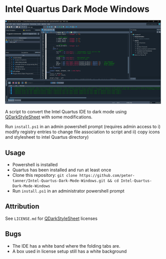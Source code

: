 # Intel Quartus Dark Mode Windows

![Dark mode image](sample.png)

A script to convert the Intel Quartus IDE to dark mode using [QDarkStyleSheet](https://github.com/ColinDuquesnoy/QDarkStyleSheet) with some modifications.

Run `install.ps1` in an admin powershell prompt (requires admin access to i) modify registry entries to change file association to script and ii) copy icons and stylesheet to intel Quartus directory)

## Usage

- Powershell is installed
- Quartus has been installed and run at least once
- Clone this repository: `git clone https://github.com/peter-tanner/Intel-Quartus-Dark-Mode-Windows.git && cd Intel-Quartus-Dark-Mode-Windows`
- Run `install.ps1` in an administrator powershell prompt

## Attribution

See `LICENSE.md` for
[QDarkStyleSheet](https://github.com/ColinDuquesnoy/QDarkStyleSheet) licenses

## Bugs

- The IDE has a white band where the folding tabs are.
- A box used in license setup still has a white background
